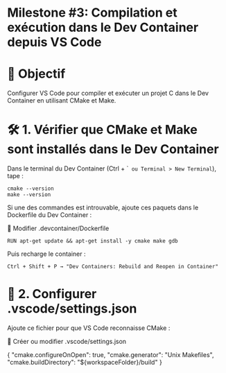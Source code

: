 # Milestone #3: Compilation et exécution dans le Dev Container depuis VS Code

# 🎯 Objectif

Configurer VS Code pour compiler et exécuter un projet C dans le Dev Container en utilisant CMake et Make.


# 🛠️ 1. Vérifier que CMake et Make sont installés dans le Dev Container

Dans le terminal du Dev Container (Ctrl + \`` ou Terminal > New Terminal`), tape :

```
cmake --version
make --version
```

Si une des commandes est introuvable, ajoute ces paquets dans le Dockerfile du Dev Container :

📄 Modifier .devcontainer/Dockerfile

```
RUN apt-get update && apt-get install -y cmake make gdb
```

Puis recharge le container :

```
Ctrl + Shift + P → "Dev Containers: Rebuild and Reopen in Container"
```

# 📄 2. Configurer .vscode/settings.json

Ajoute ce fichier pour que VS Code reconnaisse CMake :

📄 Créer ou modifier .vscode/settings.json

{
    "cmake.configureOnOpen": true,
    "cmake.generator": "Unix Makefiles",
    "cmake.buildDirectory": "${workspaceFolder}/build"
}
